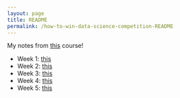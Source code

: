 ```yaml
---
layout: page
title: README
permalink: /how-to-win-data-science-competition-README
---
```


My notes from [this](https://www.coursera.org/learn/competitive-data-science/home/welcome) course!

- Week 1: [this](/_posts/how-to-win-data-science-competition-learn-from-top-kaggler/2020-04-27-week1.md)
- Week 2: [this]()
- Week 3: [this]()
- Week 4: [this](2020-04-27-week4.md)
- Week 5: [this]()
